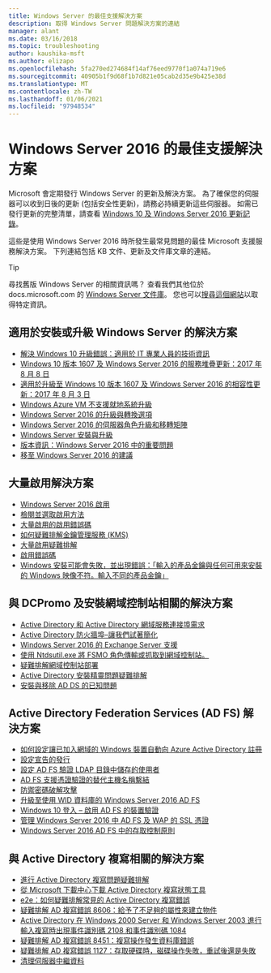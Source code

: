 ```yaml
---
title: Windows Server 的最佳支援解決方案
description: 取得 Windows Server 問題解決方案的連結
manager: alant
ms.date: 03/16/2018
ms.topic: troubleshooting
author: kaushika-msft
ms.author: elizapo
ms.openlocfilehash: 5fa270ed274684f14af76eed9770f1a074a719e6
ms.sourcegitcommit: 40905b1f9d68f1b7d821e05cab2d35e9b425e38d
ms.translationtype: MT
ms.contentlocale: zh-TW
ms.lasthandoff: 01/06/2021
ms.locfileid: "97948534"
---
```

# <a name="top-support-solutions-for-windows-server-2016"></a>Windows Server 2016 的最佳支援解決方案

Microsoft 會定期發行 Windows Server 的更新及解決方案。 為了確保您的伺服器可以收到日後的更新 (包括安全性更新)，請務必持續更新這些伺服器。 如需已發行更新的完整清單，請查看 [Windows 10 及 Windows Server 2016 更新記錄](https://support.microsoft.com/help/4000825/windows-10-windows-server-2016-update-history)。

這些是使用 Windows Server 2016 時所發生最常見問題的最佳 Microsoft 支援服務解決方案。 下列連結包括 KB 文件、更新及文件庫文章的連結。

>[!TIP]
> 尋找舊版 Windows Server 的相關資訊嗎？ 查看我們其他位於 docs.microsoft.com 的 [Windows Server 文件庫](/previous-versions/windows/)。 您也可以[搜尋這個網站](/search/index?dataSource=previousVersions&search=Windows+Server)以取得特定資訊。

## <a name="solutions-for-installing-or-upgrading-windows-server"></a>適用於安裝或升級 Windows Server 的解決方案

- [解決 Windows 10 升級錯誤：適用於 IT 專業人員的技術資訊](/windows/deployment/upgrade/resolve-windows-10-upgrade-errors)
- [Windows 10 版本 1607 及 Windows Server 2016 的服務堆疊更新：2017 年 8 月 8 日](https://support.microsoft.com/help/4035631)
- [適用於升級至 Windows 10 版本 1607 及 Windows Server 2016 的相容性更新：2017 年 8 月 3 日](https://support.microsoft.com/help/4033524)
- [Windows Azure VM 不支援就地系統升級](https://support.microsoft.com/help/4014997)
- [Windows Server 2016 的升級與轉換選項](../get-started/supported-upgrade-paths.md)
- [Windows Server 2016 的伺服器角色升級和移轉矩陣](../get-started/server-role-upgradeability-table.md)
- [Windows Server 安裝與升級](../get-started/installation-and-upgrade.md)
- [版本資訊：Windows Server 2016 中的重要問題](../get-started/windows-server-2016-ga-release-notes.md)
- [移至 Windows Server 2016 的建議](../get-started/recommendations-moving-to-server2016.md)

## <a name="solutions-for-volume-activation"></a>大量啟用解決方案
- [Windows Server 2016 啟用](../get-started/server-2016-activation.md)
- [檢閱並選取啟用方法](/previous-versions/windows/it-pro/windows-server-2012-R2-and-2012/jj134256(v=ws.11))
- [大量啟用的啟用錯誤碼](/previous-versions/windows/it-pro/windows-server-2012-R2-and-2012/dn502528(v=ws.11))
- [如何疑難排解金鑰管理服務 (KMS)](/previous-versions/tn-archive/ee939272(v=technet.10))
- [大量啟用疑難排解](/previous-versions/tn-archive/ff793439(v=technet.10))
- [啟用錯誤碼](/previous-versions/ff793399(v=technet.10))
- [Windows 安裝可能會失敗，並出現錯誤：「輸入的產品金鑰與任何可用來安裝的 Windows 映像不符。輸入不同的產品金鑰」](https://support.microsoft.com/help/2796988/windows-8-or-windows-server-2012-installation-may-fail-with-error-mess)

## <a name="solutions-related-to-dcpromo-and-installing-domain-controllers"></a>與 DCPromo 及安裝網域控制站相關的解決方案
- [Active Directory 和 Active Directory 網域服務連接埠需求](/previous-versions/windows/it-pro/windows-server-2008-R2-and-2008/dd772723(v=ws.10))
- [Active Directory 防火牆埠–讓我們試著簡化](http://blogs.msmvps.com/acefekay/2011/11/01/active-directory-firewall-ports-let-s-try-to-make-this-simple/)
- [Windows Server 2016 的 Exchange Server 支援](/Exchange/plan-and-deploy/supportability-matrix)
- [使用 Ntdsutil.exe 將 FSMO 角色傳輸或抓取到網域控制站。](https://support.microsoft.com/kb/255504)
- [疑難排解網域控制站部署](../identity/ad-ds/deploy/troubleshooting-domain-controller-deployment.md)
- [Active Directory 安裝精靈問題疑難排解](/previous-versions/windows/it-pro/windows-2000-server/bb727058(v=technet.10))
- [安裝與移除 AD DS 的已知問題](/previous-versions/windows/it-pro/windows-server-2008-R2-and-2008/cc754463(v=ws.10))

## <a name="solutions-for-active-directory-federation-services-ad-fs"></a>Active Directory Federation Services (AD FS) 解決方案
- [如何設定讓已加入網域的 Windows 裝置自動向 Azure Active Directory 註冊](/azure/active-directory/active-directory-conditional-access-automatic-device-registration-setup)
- [設定宣告的發行](/azure/active-directory/device-management-hybrid-azuread-joined-devices-setup#step-2-setup-issuance-of-claims)
- [設定 AD FS 驗證 LDAP 目錄中儲存的使用者](../identity/ad-fs/operations/configure-ad-fs-to-authenticate-users-stored-in-ldap-directories.md)
- [AD FS 支援憑證驗證的替代主機名稱繫結](../identity/ad-fs/operations/ad-fs-support-for-alternate-hostname-binding-for-certificate-authentication.md)
- [防禦密碼破解攻擊](/archive/blogs/tspring/federated-to-microsoft-cloud-and-account-lockouts)
- [升級至使用 WID 資料庫的 Windows Server 2016 AD FS](../identity/ad-fs/deployment/upgrading-to-ad-fs-in-windows-server.md)
- [Windows 10 登入 – 啟用 AD FS 的裝置驗證](../identity/ad-fs/operations/configure-device-based-conditional-access-on-premises.md)
- [管理 Windows Server 2016 中 AD FS 及 WAP 的 SSL 憑證](../identity/ad-fs/operations/manage-ssl-certificates-ad-fs-wap.md)
- [Windows Server 2016 AD FS 中的存取控制原則](../identity/ad-fs/operations/access-control-policies-in-ad-fs.md)

## <a name="solutions-related-to-active-directory-replication"></a>與 Active Directory 複寫相關的解決方案

- [進行 Active Directory 複寫問題疑難排解](../identity/ad-ds/manage/troubleshoot/troubleshooting-active-directory-replication-problems.md)
- [從 Microsoft 下載中心下載 Active Directory 複寫狀態工具](https://www.microsoft.com/en-in/download/details.aspx?id=30005)
- [e2e：如何疑難排解常見的 Active Directory 複寫錯誤](https://support.microsoft.com/kb/3108513)
- [疑難排解 AD 複寫錯誤 8606：給予了不足夠的屬性來建立物件](https://support.microsoft.com/kb/2028495)
- [Active Directory 在 Windows 2000 Server 和 Windows Server 2003 進行輸入複寫時出現事件識別碼 2108 和事件識別碼 1084](https://support.microsoft.com/kb/837932)
- [疑難排解 AD 複寫錯誤 8451：複寫操作發生資料庫錯誤](https://support.microsoft.com/kb/2645996)
- [疑難排解 AD 複寫錯誤 1127：存取硬碟時，磁碟操作失敗，重試後還是失敗](https://support.microsoft.com/kb/2025726)
- [清理伺服器中繼資料](/previous-versions/windows/it-pro/windows-server-2008-R2-and-2008/cc816907(v=ws.10))
